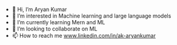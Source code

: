 - 👋 Hi, I’m Aryan Kumar
- 👀 I’m interested in Machine learning and large language models
- 🌱 I’m currently learning Mern and ML
- 💞️ I’m looking to collaborate on ML
- 📫 How to reach me www.linkedin.com/in/ak-aryankumar


<!---
aryankumar2003/aryankumar2003 is a ✨ special ✨ repository because its `README.md` (this file) appears on your GitHub profile.
You can click the Preview link to take a look at your changes.
--->
